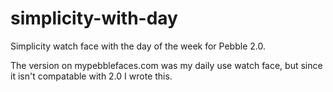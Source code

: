 simplicity-with-day
===================

Simplicity watch face with the day of the week for Pebble 2.0.

The version on mypebblefaces.com was my daily use watch face, but since it isn't compatable with 2.0 I wrote this.
